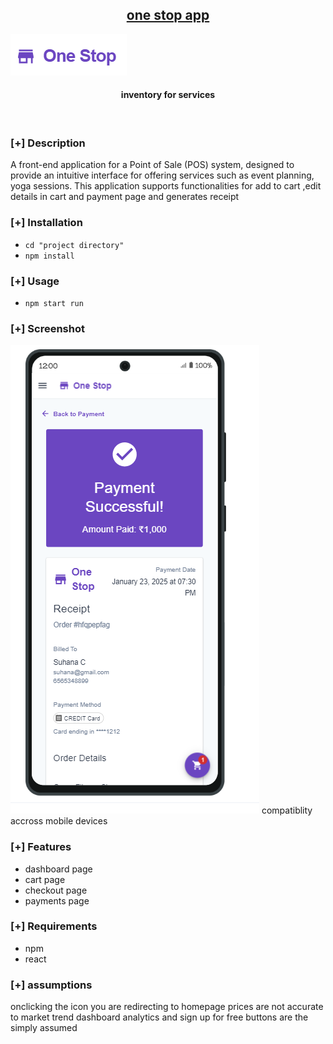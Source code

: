 <h2 align="center"><u>one stop app</u></h2>

![screenshot](https://github.com/manoj-netizenn/one-stop-pos/blob/main/Screenshot%202025-01-23%20193453.png)

<h4 align="center"> inventory for services </h4>

<p align="center">
<br>
</p>

### [+] Description
A front-end application for a Point of Sale (POS) system, designed to provide an intuitive interface for offering services such as event planning, yoga sessions. This application supports functionalities for add to cart ,edit details in cart and payment page and generates receipt

### [+] Installation
 - `cd "project directory"`
 - `npm install`

### [+] Usage
 - `npm start run`

### [+] Screenshot
![screenshot](https://github.com/manoj-netizenn/one-stop-pos/blob/main/Screenshot%202025-01-23%20221323.png)
compatiblity accross mobile devices

### [+] Features
 - dashboard page
 - cart page 
 - checkout page
 - payments page

### [+] Requirements
 - npm
 - react

### [+] assumptions
onclicking the icon you are redirecting to homepage
prices are not accurate to market trend
dashboard analytics and sign up for free buttons are the simply assumed

